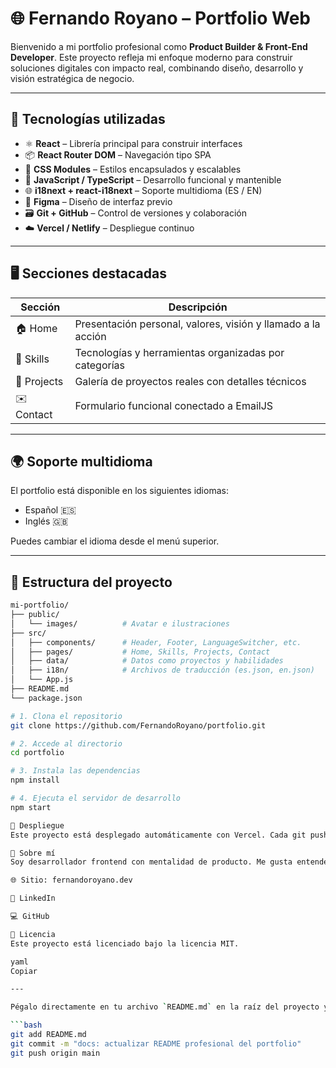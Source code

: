 # 🌐 Fernando Royano – Portfolio Web

Bienvenido a mi portfolio profesional como **Product Builder & Front-End Developer**. Este proyecto refleja mi enfoque moderno para construir soluciones digitales con impacto real, combinando diseño, desarrollo y visión estratégica de negocio.

---

## 🚀 Tecnologías utilizadas

- ⚛️ **React** – Librería principal para construir interfaces
- 📦 **React Router DOM** – Navegación tipo SPA
- 💅 **CSS Modules** – Estilos encapsulados y escalables
- 🧠 **JavaScript / TypeScript** – Desarrollo funcional y mantenible
- 🌐 **i18next + react-i18next** – Soporte multidioma (ES / EN)
- 🎨 **Figma** – Diseño de interfaz previo
- 🗃 **Git + GitHub** – Control de versiones y colaboración
- ☁️ **Vercel / Netlify** – Despliegue continuo

---

## 🖥️ Secciones destacadas

| Sección     | Descripción                                                   |
|-------------|---------------------------------------------------------------|
| 🏠 Home      | Presentación personal, valores, visión y llamado a la acción |
| 🧠 Skills    | Tecnologías y herramientas organizadas por categorías         |
| 📁 Projects  | Galería de proyectos reales con detalles técnicos             |
| ✉️ Contact   | Formulario funcional conectado a EmailJS                      |

---

## 🌍 Soporte multidioma

El portfolio está disponible en los siguientes idiomas:

- Español 🇪🇸
- Inglés 🇬🇧

Puedes cambiar el idioma desde el menú superior.

---

## 📂 Estructura del proyecto

```bash
mi-portfolio/
├── public/
│   └── images/          # Avatar e ilustraciones
├── src/
│   ├── components/      # Header, Footer, LanguageSwitcher, etc.
│   ├── pages/           # Home, Skills, Projects, Contact
│   ├── data/            # Datos como proyectos y habilidades
│   ├── i18n/            # Archivos de traducción (es.json, en.json)
│   └── App.js
├── README.md
└── package.json

# 1. Clona el repositorio
git clone https://github.com/FernandoRoyano/portfolio.git

# 2. Accede al directorio
cd portfolio

# 3. Instala las dependencias
npm install

# 4. Ejecuta el servidor de desarrollo
npm start

🚀 Despliegue
Este proyecto está desplegado automáticamente con Vercel. Cada git push a la rama main desencadena un nuevo despliegue.

👤 Sobre mí
Soy desarrollador frontend con mentalidad de producto. Me gusta entender la visión, participar en la estrategia y construir soluciones reales desde la idea hasta el lanzamiento.

🌐 Sitio: fernandoroyano.dev

💼 LinkedIn

💻 GitHub

📄 Licencia
Este proyecto está licenciado bajo la licencia MIT.

yaml
Copiar

---

Pégalo directamente en tu archivo `README.md` en la raíz del proyecto y haz commit con:

```bash
git add README.md
git commit -m "docs: actualizar README profesional del portfolio"
git push origin main